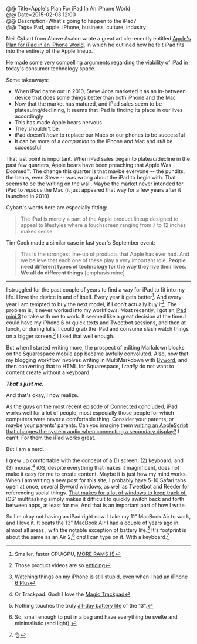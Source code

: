 @@ Title=Apple's Plan For iPad In An iPhone World  
@@ Date=2015-02-03 12:00  
@@ Description=What's going to happen to the iPad?  
@@ Tags=iPad, apple, iPhone, business, culture, industry  

Neil Cybart from Above Avalon wrote a great article recently entitled [Apple's Plan for iPad in an iPhone World](http://www.aboveavalon.com/notes/2015/1/13/apples-plan-for-ipad-in-an-iphone-world), in which he outlined how he felt iPad fits into the entirety of the Apple lineup. 

He made some very compelling arguments regarding the viability of iPad in today's consumer technology space. 

Some takeaways:

* When iPad came out in 2010, Steve Jobs marketed it as an in-between device that does some things better than both iPhone and the Mac
* Now that the market has matured, and iPad sales seem to be plateauing/declining, it seems that iPad is finding its place in our lives accordingly
* This has made Apple bears nervous
* They shouldn't be. 
* iPad doesn't *have* to replace our Macs or our phones  to be successful
* It can be more of a *companion* to the iPhone and Mac and *still* be successful

That last point is important. When iPad sales began to plateau/decline in the past few quarters, Apple bears have been preaching that Apple Was Doomed™. The change this quarter is that maybe everyone -- the pundits, the bears, even Steve -- was wrong about the iPad to begin with. That seems to be the writing on the wall. Maybe the market never intended for iPad to *replace* the Mac (it just appeared that way for a few years after it launched in 2010)

Cybart's words here are especially fitting:
> The iPad is merely a part of the Apple product lineup designed to appeal to lifestyles where a touchscreen ranging from 7 to 12 inches makes sense

Tim Cook made a similar case in last year's September event:
> This is the strongest line-up of products that Apple has ever had. And we believe that each one of these play a very important role. **People need different types of technology for the way they live their lives. We all do different things** [emphasis mine]

<hr class="small">

I struggled for the past couple of years to find a way for iPad to fit into my life. I love the device in and of itself. Every year it gets better[^1]. And every year I am tempted to buy the next model, if I don't actually buy it[^2]. The problem is, it never worked into my workflows. Most recently, I got an [iPad mini 3](http://www.theoveranalyzed.net/posts/2014/12/the-paradox-of-choice) to take with me to work. It seemed like a great decision at the time. I could have my iPhone 6 or quick texts and Tweetbot sessions, and then at lunch, or during lulls, I could grab the iPad and consume slash watch things on a bigger screen.[^4] I liked that well enough.

But when I started writing more, the prospect of editing Markdown blocks on the Squarespace mobile app became awfully convoluted. Also, now that my blogging workflow involves writing in MultiMarkdown with [Byword](http://bywordapp.com), and then converting that to HTML for Squarespace, I *really* do not want to content create without a keyboard. 

***That's just me.***
 
And that's okay, I now realize.

As the guys on the most recent episode of [Connected](http://www.relay.fm/connected/24) concluded, iPad works well for a lot of people, most especially those people for which computers were never a comfortable thing. Consider your parents, or maybe your parents' parents. Can you imagine them [writing an AppleScript that changes the system audio when connecting a secondary display?](http://hints.macworld.com/article.php?story=20050614171126634) I can't. For them the iPad works great.

But I am a nerd.

I grew up comfortable with the concept of a (1) screen; (2) keyboard; and (3) mouse.[^3] iOS, despite everything that makes it magnificent, does not make it easy for me to create content. Maybe it is just how my mind works. When I am writing a new post for this site, I probably have 5-10 Safari tabs open at once, several Byword windows, as well as Tweetbot and Reeder for referencing social things. [That makes for a lot of windows to keep track of.](http://d.pr/i/eeRg) iOS' multitasking simply makes it difficult to quickly switch back and forth between apps, at least for me. And that is an important part of how I write.

So I'm okay not having an iPad right now. I take my 11" MacBook Air to work, and I love it. It beats the 13" MacBook Air I had a couple of years ago in almost all areas , with the notable exception of battery life.[^8] It's footprint is about the same as an Air 2,[^5] *and* I can type on it. With a keyboard.[^6]

[^8]: Nothing touches the truly [all-day battery life](http://mashable.com/2013/06/19/macbook-air-2013-review/) of the 13".
[^7]: Big surprise, right? 
[^6]: 👌
[^5]: So, small enough to put in a bag and have everything be svelte and minimalistic (and light).
[^4]: Watching things on my iPhone is still stupid, even when I had an [iPhone 6 Plus](http://www.theoveranalyzed.net/posts/2014/10/why-i-couldnt-handle-the-iphone-6-plus-)
[^3]: Or Trackpad. Gosh I love the [Magic Trackpad](https://en.wikipedia.org/wiki/Magic_Trackpad)
[^2]: Those product videos are so [enticing](https://www.youtube.com/watch?v=BCqJGoCMlVc)
[^1]: Smaller, faster CPU/GPU, [MORE RAMS (!)](http://www.cnet.com/news/ipad-air-2-teardown-reveals-new-hardware-more-ram-and-easier-to-open-case/#!)